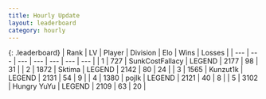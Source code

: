 ```yaml
---
title: Hourly Update
layout: leaderboard
category: hourly
---
```


{: .leaderboard}
| Rank | LV | Player | Division | Elo | Wins | Losses |
| --- | --- | --- | --- | --- | --- | --- |
| <span data-change="0">1</span> | 727 | <span title="ID: 402846">SunkCostFallacy</span> | LEGEND | <span data-change="0">2177</span> | <span data-change="0">98</span> | <span data-change="0">31</span> |
| <span data-change="0">2</span> | 1872 | <span title="ID: 353063">Sktima</span> | LEGEND | <span data-change="0">2142</span> | <span data-change="0">80</span> | <span data-change="0">24</span> |
| <span data-change="0">3</span> | 1565 | <span title="ID: 392407">Kunzut1k</span> | LEGEND | <span data-change="0">2131</span> | <span data-change="0">54</span> | <span data-change="0">9</span> |
| <span data-change="0">4</span> | 1380 | <span title="ID: 4783">pojlk</span> | LEGEND | <span data-change="0">2121</span> | <span data-change="0">40</span> | <span data-change="0">8</span> |
| <span data-change="1">5</span> | 3102 | <span title="ID: 164871">Hungry YuYu</span> | LEGEND | <span data-change="17">2109</span> | <span data-change="5">63</span> | <span data-change="1">20</span> |